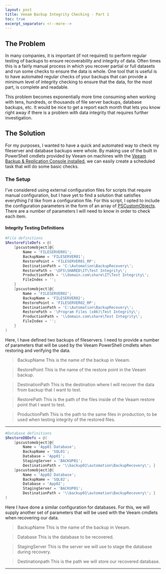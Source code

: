 ```yaml
---
layout: post
title: Veeam Backup Integrity Checking - Part 1
toc: true
excerpt_separator: <!--more-->
---
```

## The Problem
In many companies, it is important (if not required) to perform regular testing of backups to ensure recoverability and integrity of data.  Often times this is a fairly manual process in which you recover partial or full datasets and run some checks to ensure the data is whole.  One tool that is useful is to have automated regular checks of your backups that can provide a minimum level of integrity checking to ensure that the data, for the most part, is complete and readable.  

This problem becomes exponentially more time consuming when working with tens, hundreds, or thousands of file server backups, database backups, etc.  It would be nice to get a report each month that lets you know right away if there is a problem with data integrity that requires further investigation.
<!--more-->
## The Solution
For my purposes, I wanted to have a quick and automated way to check my fileserver and database backups were whole.  By making use of the built in PowerShell cmdlets provided by Veeam on machines with the [Veeam Backup & Replication Console installed](), we can easily create a scheduled task that will do some basic checks.

### The Setup
I've considered using external configuration files for scripts that require manual configuration, but I have yet to find a solution that satisfies everything I'd like from a configuration file.  For this script, I opted to include the configuration parameters in the form of an array of [PSCustomObjects]().  There are a number of parameters I will need to know in order to check each item.

#### Integrity Testing Definitions

```powershell
#File definitions
$RestoreFileDefs = @(
	[pscustomobject]@{ 
        Name = 'FILESERVER01'; 
        BackupName = 'FILESERVER01'; 
        RestorePoint = 'FILESERVER01_RP'; 
        DestinationPath = 'C:\Automation\BackupRecovery\'; 
        RestorePath = '\DFS\SHARED\IT\Test Integrity\'; 
        ProductionPath = '\\domain.com\share\IT\Test Integrity\'; 
        FileIndex = ''; 
    }
	[pscustomobject]@{ 
        Name = 'FILESERVER02'; 
        BackupName = 'FILESERVER02'; 
        RestorePoint = 'FILESERVER02_RP'; 
        DestinationPath = 'C:\Automation\BackupRecovery\'; 
        RestorePath = '\Program Files (x86)\Test Integrity\'; 
        ProductionPath = '\\domain.com\share\Test Integrity\'; 
        FileIndex = ''; 
    }
)
```
Here, I have defined two backups of fileservers.  I need to provide a number of parameters that will be used by the Veeam PowerShell cmdlets when restoring and verifying the data.

> BackupName
This is the name of the backup in Veeam.

> RestorePoint
This is the name of the restore point in the Veeam backup.

> DestinationPath
This is the destination where I will recover the data from backup that I want to test.

> RestorePath
This is the path of the files inside of the Veaam restore point that I want to test.

> ProductionPath
This is the path to the same files in production, to be used when testing integrity of the restored files.

---

```powershell
#Database definitions
$RestoreDBDefs = @(
	[pscustomobject]@{ 
        Name = 'App01 Database'; 
        BackupName = 'SQL01'; 
        Database = 'App01'; 
        StagingServer = 'BACKUP01'; 
        DestinationPath = '\\backup01\automation\BackupRecovery\'; }
	[pscustomobject]@{ 
        Name = 'App02 Database'; 
        BackupName = 'SQL02'; 
        Database = 'App02'; 
        StagingServer = 'BACKUP01'; 
        DestinationPath = '\\backup01\automation\BackupRecovery\'; }
)
```
Here I have done a similar configuration for databases.  For this, we will supply another set of parameters that will be used with the Veeam cmdlets when recovering our data.

> BackupName
This is the name of the backup in Veeam.

> Database
This is the database to be recovered.

> StagingServer
This is the server we will use to stage the database during recovery.

> Destinationpath
This is the path we will store our recovered database.

---